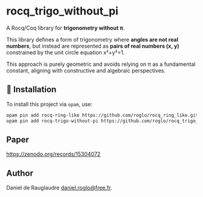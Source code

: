 # rocq_trigo_without_pi

A Rocq/Coq library for **trigonometry without π**.

This library defines a form of trigonometry where **angles are not
real numbers**, but instead are represented as **pairs of real numbers
(x, y)** constrained by the unit circle equation x²+y²=1.

This approach is purely geometric and avoids relying on π as a
fundamental constant, aligning with constructive and algebraic
perspectives.

## 🔧 Installation

To install this project via `opam`, use:

```bash
opam pin add rocq-ring-like https://github.com/roglo/rocq_ring_like.git
opam pin add rocq-trigo-without-pi https://github.com/roglo/rocq_trigo_without_pi.git
```

## Paper

https://zenodo.org/records/15304072

## Author

Daniel de Rauglaudre <daniel.roglo@free.fr>.
